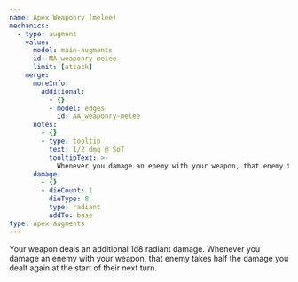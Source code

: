 ```yaml
---
name: Apex Weaponry (melee)
mechanics:
  - type: augment
    value:
      model: main-augments
      id: MA_weaponry-melee
      limit: [attack]
    merge:
      moreInfo:
        additional:
          - {}
          - model: edges
            id: AA_weaponry-melee
      notes:
        - {}
        - type: tooltip
          text: 1/2 dmg @ SoT
          tooltipText: >-
            Whenever you damage an enemy with your weapon, that enemy takes half the damage you dealt again at the start of their next turn.
      damage:
        - {}
        - dieCount: 1
          dieType: 8
          type: radiant
          addTo: base
type: apex-augments
---
```

Your weapon deals an additional 1d8 radiant damage. Whenever you damage an enemy with your weapon, that enemy takes half the damage you dealt again at the start of their next turn.
